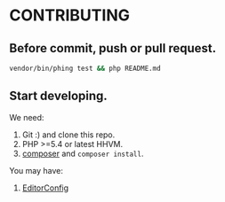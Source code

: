 CONTRIBUTING
==

Before commit, push or pull request.
--
```sh
vendor/bin/phing test && php README.md
```

Start developing.
--
We need:

1. Git :) and clone this repo.
2. PHP >=5.4 or latest HHVM.
3. [composer](https://getcomposer.org/) and `composer install`.

You may have:

1. [EditorConfig](http://editorconfig.org/)
